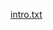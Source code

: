 [intro.txt](https://github.com/Idea-Innovation-Cell-VSSUT-Burla/Git-And-GitHub/files/6528067/intro.txt)
